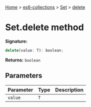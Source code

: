 [Home](./index) &gt; [es6-collections](es6-collections.md) &gt; [Set](es6-collections.set.md) &gt; [delete](es6-collections.set.delete.md)

# Set.delete method


**Signature:**
```javascript
delete(value: T): boolean;
```
**Returns:** `boolean`

## Parameters

|  Parameter | Type | Description |
|  --- | --- | --- |
|  `value` | `T` |  |

